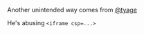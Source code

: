 Another unintended way comes from [@tyage](https://twitter.com/tyage/status/1001307576296861696)

He's abusing `<iframe csp=...>`
